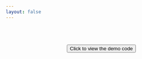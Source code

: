 ```yaml
---
layout: false
---
```


<script setup>
import { useData, defineClientComponent } from 'vitepress'
import _ from 'lodash-es'
import { ElLoading } from 'element-plus'
import { inject, ref, nextTick, reactive, computed } from 'vue'
const { page } = useData()
const lang = ref('zh-cn')
const loading = ElLoading.service({
  lock: true,
  text: 'Loading'
})
const demo = defineClientComponent(async () => {
  const queryString = await import('query-string')
  const query = queryString.default.parse(location.search)
  lang.value = query.lang || 'zh-cn'
  return import(`./components/${page.value.params.type}.vue`)
}, [], () => {
  nextTick(() => {
    loading.close()
  })
})
const handleClick = () => {
  window.open(`https://github.com/Liberty-liu/Everright-doc/blob/main/docs/demo/filter/components/${page.value.params.type}.vue`)
}
</script>
<ClientOnly>
  <div style="display: flex; justify-content: center;">
    <button @click="handleClick" class="btn-51">Click to view the demo code</button>
  </div>
</ClientOnly>
<demo :lang="lang"/>

<style>
.btn-51 {
margin: 50px;
display: inline;
}
</style>
